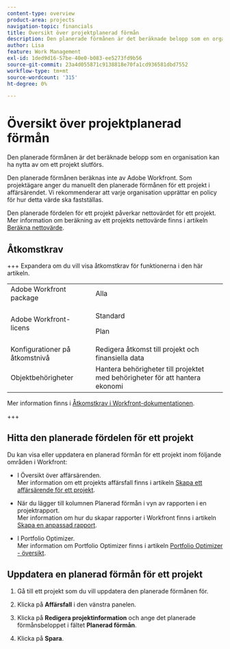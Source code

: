 ```yaml
---
content-type: overview
product-area: projects
navigation-topic: financials
title: Översikt över projektplanerad förmån
description: Den planerade förmånen är det beräknade belopp som en organisation kan ha nytta av om ett projekt slutförs.
author: Lisa
feature: Work Management
exl-id: 1ded9d16-57be-40e0-b083-ee5273fd9b56
source-git-commit: 23a4d055871c9138818e70fa1cd936581dbd7552
workflow-type: tm+mt
source-wordcount: '315'
ht-degree: 0%

---
```


# Översikt över projektplanerad förmån

Den planerade förmånen är det beräknade belopp som en organisation kan ha nytta av om ett projekt slutförs.

Den planerade förmånen beräknas inte av Adobe Workfront. Som projektägare anger du manuellt den planerade förmånen för ett projekt i affärsärendet. Vi rekommenderar att varje organisation upprättar en policy för hur detta värde ska fastställas.

Den planerade fördelen för ett projekt påverkar nettovärdet för ett projekt.\
Mer information om beräkning av ett projekts nettovärde finns i artikeln [Beräkna nettovärde](../../../manage-work/projects/project-finances/calculate-net-value.md).

## Åtkomstkrav

+++ Expandera om du vill visa åtkomstkrav för funktionerna i den här artikeln.

<table style="table-layout:auto"> 
 <col> 
 <col> 
 <tbody> 
  <tr> 
   <td>Adobe Workfront package</td> 
   <td>Alla </td> 
  </tr> 
  <tr> 
   <td>Adobe Workfront-licens</td> 
   <td>
   <p>Standard</p>
   <p>Plan</p></td> 
  </tr> 
  <tr> 
   <td>Konfigurationer på åtkomstnivå</td> 
   <td>Redigera åtkomst till projekt och finansiella data</td> 
  </tr> 
  <tr> 
   <td>Objektbehörigheter</td> 
   <td>Hantera behörigheter till projektet med behörigheter för att hantera ekonomi</td> 
  </tr> 
 </tbody> 
</table>

Mer information finns i [Åtkomstkrav i Workfront-dokumentationen](/help/quicksilver/administration-and-setup/add-users/access-levels-and-object-permissions/access-level-requirements-in-documentation.md).

+++

## Hitta den planerade fördelen för ett projekt

Du kan visa eller uppdatera en planerad förmån för ett projekt inom följande områden i Workfront:

* I Översikt över affärsärenden.\
  Mer information om ett projekts affärsfall finns i artikeln [Skapa ett affärsärende för ett projekt](../../../manage-work/projects/define-a-business-case/create-business-case.md).

* När du lägger till kolumnen Planerad förmån i vyn av rapporten i en projektrapport.\
  Mer information om hur du skapar rapporter i Workfront finns i artikeln [Skapa en anpassad rapport](../../../reports-and-dashboards/reports/creating-and-managing-reports/create-custom-report.md).

* I Portfolio Optimizer.\
  Mer information om Portfolio Optimizer finns i artikeln [Portfolio Optimizer - översikt](../../../manage-work/portfolios/portfolio-optimizer/portfolio-optimizer-overview.md).

## Uppdatera en planerad förmån för ett projekt

1. Gå till ett projekt som du vill uppdatera den planerade förmånen för.
1. Klicka på **Affärsfall** i den vänstra panelen.
1. Klicka på **Redigera projektinformation** och ange det planerade förmånsbeloppet i fältet **Planerad förmån**.

1. Klicka på **Spara**.
